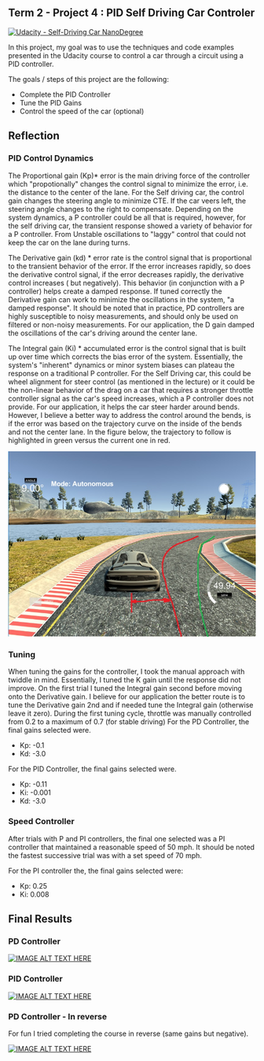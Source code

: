 ## Term 2 - Project 4 : PID Self Driving Car Controler  
[![Udacity - Self-Driving Car NanoDegree](https://s3.amazonaws.com/udacity-sdc/github/shield-carnd.svg)](http://www.udacity.com/drive)

In this project, my goal was to use the techniques and code examples presented in the Udacity course to control a car through a circuit using a PID controller.

The goals / steps of this project are the following:
- Complete the PID Controller
- Tune the PID Gains
- Control the speed of the car (optional)

[//]: # (Image References)

[image1]: ./Output/CTEvsTraj.jpg "Better Trajectory for the cures"

## Reflection

### PID Control Dynamics
The Proportional gain (Kp)* error is the main driving force of the controller which "propotionally" changes the control signal to minimize the error, i.e. the distance to the center of the lane. For the Self driving car, the control gain changes the steering angle to minimize CTE. If the car veers left, the steering angle changes  to the right to compensate. Depending on the system dynamics, a P controller could be all that is required, however, for the self driving car, the transient response showed a variety of behavior for a P controller. From Unstable oscillations to "laggy" control that could not keep the car on the lane during turns.

The Derivative gain (kd) * error rate is the control signal that is proportional to the transient behavior of the error. If the error increases rapidly, so does the derivative control signal, if the error decreases rapidly, the derivative control increases ( but negatively). This behavior (in conjunction with a P controller) helps create a damped response.  If tuned correctly the Derivative gain can work to minimize the oscillations in the system, "a damped response". It should be noted that in practice, PD controllers are highly susceptible to noisy measurements, and should only be used on filtered or non-noisy measurements. For our application, the D gain damped the oscillations of the car's driving around the center lane.

The Integral gain (Ki) * accumulated error is the control signal that is built up over time which corrects the bias error of the system. Essentially, the system's "inherent" dynamics or minor system biases can plateau the response on a traditional P controller. For the Self Driving car, this could be wheel alignment for steer control (as mentioned in the lecture) or it could be the non-linear behavior of the drag on a car that requires a stronger throttle controller signal as the car's speed increases, which a P controller does not provide. For our application, it helps the car steer harder around bends. However, I believe a better way to address the control around the bends, is if the error was based on the trajectory curve on the inside of the bends and not the center lane. In the figure below, the trajectory to follow is highlighted in green versus the current one in red. 

![alt text][image1]

### Tuning

When tuning the gains for the controller, I took the manual approach with twiddle in mind. Essentially, I tuned the K gain until the response did not improve. On the first trial I tuned the Integral gain second before moving onto the Derivative gain. I believe for our application the better route is to tune the Derivative gain 2nd and if needed tune the Integral gain (otherwise leave it zero). During the first tuning cycle, throttle was manually controlled from 0.2 to a maximum of 0.7 (for stable driving) 
For the PD Controller, the final gains selected were.
* Kp: -0.1
* Kd: -3.0

For the PID Controller, the final gains selected were.
* Kp: -0.11
* Ki: -0.001
* Kd: -3.0

### Speed Controller

After trials with P and PI controllers, the final one selected was a PI controller that maintained a reasonable speed of 50 mph. It should be noted the fastest successive trial was with a set speed of 70 mph.

For the PI controller the, the final gains selected were:
* Kp: 0.25
* Ki: 0.008

## Final Results
### PD Controller

[![IMAGE ALT TEXT HERE](http://img.youtube.com/vi/rC_4XXDzsUY/0.jpg)](https://www.youtube.com/watch?v=rC_4XXDzsUY)

### PID Controller

[![IMAGE ALT TEXT HERE](http://img.youtube.com/vi/RIlDXTy-Ct0/0.jpg)](https://www.youtube.com/watch?v=RIlDXTy-Ct0)

### PD Controller - In reverse 
For fun I tried completing the course in reverse (same gains but negative).

[![IMAGE ALT TEXT HERE](http://img.youtube.com/vi/UhjPOicWxow/0.jpg)](https://www.youtube.com/watch?v=UhjPOicWxow)

